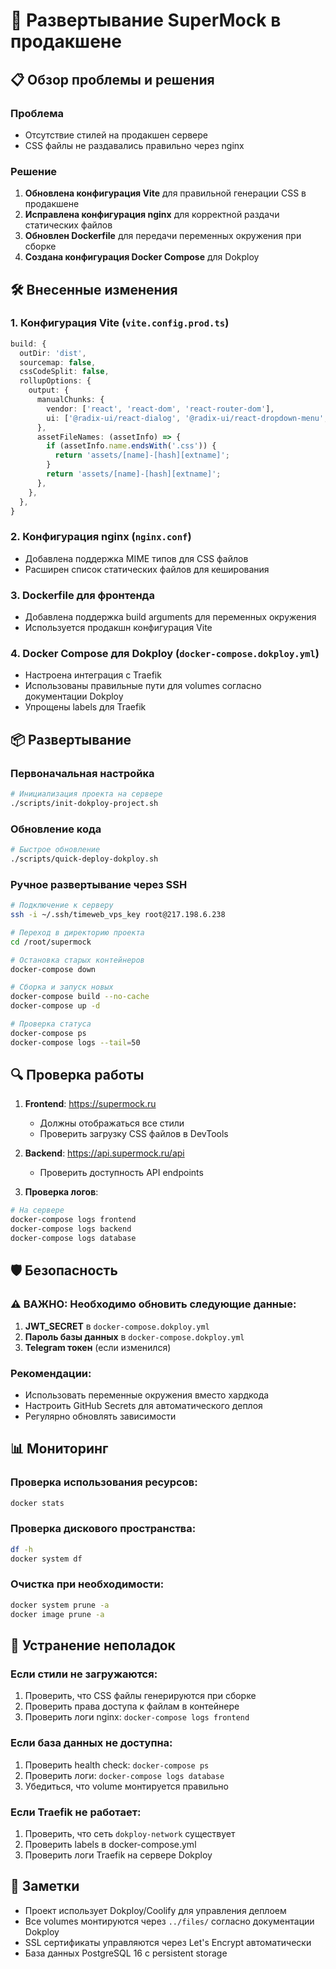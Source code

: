 # 🚀 Развертывание SuperMock в продакшене

## 📋 Обзор проблемы и решения

### Проблема

- Отсутствие стилей на продакшен сервере
- CSS файлы не раздавались правильно через nginx

### Решение

1. **Обновлена конфигурация Vite** для правильной генерации CSS в продакшене
2. **Исправлена конфигурация nginx** для корректной раздачи статических файлов
3. **Обновлен Dockerfile** для передачи переменных окружения при сборке
4. **Создана конфигурация Docker Compose** для Dokploy

## 🛠️ Внесенные изменения

### 1. Конфигурация Vite (`vite.config.prod.ts`)

```typescript
build: {
  outDir: 'dist',
  sourcemap: false,
  cssCodeSplit: false,
  rollupOptions: {
    output: {
      manualChunks: {
        vendor: ['react', 'react-dom', 'react-router-dom'],
        ui: ['@radix-ui/react-dialog', '@radix-ui/react-dropdown-menu', '@radix-ui/react-label'],
      },
      assetFileNames: (assetInfo) => {
        if (assetInfo.name.endsWith('.css')) {
          return 'assets/[name]-[hash][extname]';
        }
        return 'assets/[name]-[hash][extname]';
      },
    },
  },
}
```

### 2. Конфигурация nginx (`nginx.conf`)

- Добавлена поддержка MIME типов для CSS файлов
- Расширен список статических файлов для кеширования

### 3. Dockerfile для фронтенда

- Добавлена поддержка build arguments для переменных окружения
- Используется продакшн конфигурация Vite

### 4. Docker Compose для Dokploy (`docker-compose.dokploy.yml`)

- Настроена интеграция с Traefik
- Использованы правильные пути для volumes согласно документации Dokploy
- Упрощены labels для Traefik

## 📦 Развертывание

### Первоначальная настройка

```bash
# Инициализация проекта на сервере
./scripts/init-dokploy-project.sh
```

### Обновление кода

```bash
# Быстрое обновление
./scripts/quick-deploy-dokploy.sh
```

### Ручное развертывание через SSH

```bash
# Подключение к серверу
ssh -i ~/.ssh/timeweb_vps_key root@217.198.6.238

# Переход в директорию проекта
cd /root/supermock

# Остановка старых контейнеров
docker-compose down

# Сборка и запуск новых
docker-compose build --no-cache
docker-compose up -d

# Проверка статуса
docker-compose ps
docker-compose logs --tail=50
```

## 🔍 Проверка работы

1. **Frontend**: https://supermock.ru

   - Должны отображаться все стили
   - Проверить загрузку CSS файлов в DevTools

2. **Backend**: https://api.supermock.ru/api

   - Проверить доступность API endpoints

3. **Проверка логов**:

```bash
# На сервере
docker-compose logs frontend
docker-compose logs backend
docker-compose logs database
```

## 🛡️ Безопасность

### ⚠️ ВАЖНО: Необходимо обновить следующие данные:

1. **JWT_SECRET** в `docker-compose.dokploy.yml`
2. **Пароль базы данных** в `docker-compose.dokploy.yml`
3. **Telegram токен** (если изменился)

### Рекомендации:

- Использовать переменные окружения вместо хардкода
- Настроить GitHub Secrets для автоматического деплоя
- Регулярно обновлять зависимости

## 📊 Мониторинг

### Проверка использования ресурсов:

```bash
docker stats
```

### Проверка дискового пространства:

```bash
df -h
docker system df
```

### Очистка при необходимости:

```bash
docker system prune -a
docker image prune -a
```

## 🚨 Устранение неполадок

### Если стили не загружаются:

1. Проверить, что CSS файлы генерируются при сборке
2. Проверить права доступа к файлам в контейнере
3. Проверить логи nginx: `docker-compose logs frontend`

### Если база данных не доступна:

1. Проверить health check: `docker-compose ps`
2. Проверить логи: `docker-compose logs database`
3. Убедиться, что volume монтируется правильно

### Если Traefik не работает:

1. Проверить, что сеть `dokploy-network` существует
2. Проверить labels в docker-compose.yml
3. Проверить логи Traefik на сервере Dokploy

## 📝 Заметки

- Проект использует Dokploy/Coolify для управления деплоем
- Все volumes монтируются через `../files/` согласно документации Dokploy
- SSL сертификаты управляются через Let's Encrypt автоматически
- База данных PostgreSQL 16 с persistent storage
